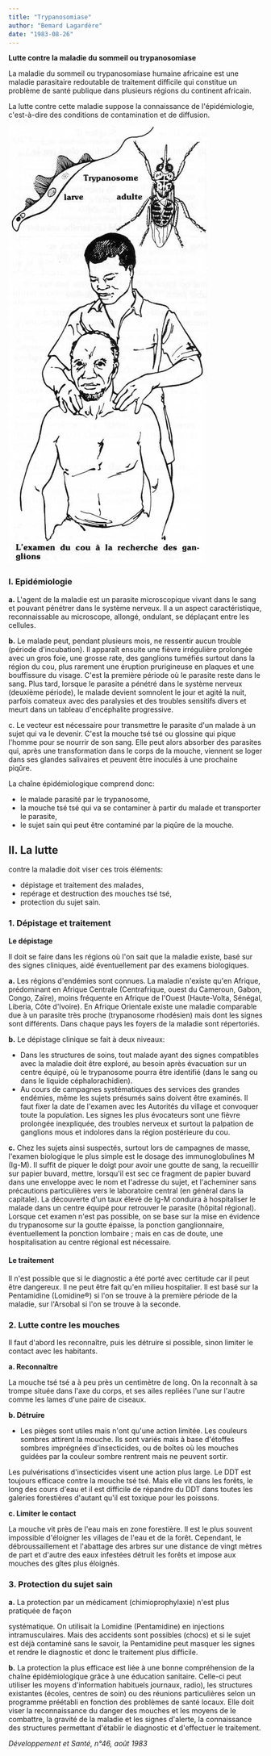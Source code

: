 ```yaml
---
title: "Trypanosomiase"
author: "Bemard Lagardère"
date: "1983-08-26"
---
```


**Lutte contre la maladie du sommeil ou trypanosomiase**

La maladie du sommeil ou trypanosomiase humaine africaine est une maladie parasitaire redoutable de traitement difficile qui constitue un problème de santé publique dans plusieurs régions du continent africain.

La lutte contre cette maladie suppose la connaissance de l'épidémiologie, c'est-à-dire des conditions de contamination et de diffusion.

![](i88-1.jpg)


### **I. Epidémiologie**

**a.** L'agent de la maladie est un parasite microscopique vivant dans le sang et pouvant pénétrer dans le système nerveux. Il a un aspect caractéristique, reconnaissable au microscope, allongé, ondulant, se déplaçant entre les cellules.

**b.** Le malade peut, pendant plusieurs mois, ne ressentir aucun trouble (période d'incubation). Il apparaît ensuite une fièvre irrégulière prolongée avec un gros foie, une grosse rate, des ganglions tuméfiés surtout dans la région du cou, plus rarement une éruption prurigineuse en plaques et une bouffissure du visage. C'est la première période où le parasite reste dans le sang. Plus tard, lorsque le parasite a pénétré dans le système nerveux (deuxième période), le malade devient somnolent le jour et agité la nuit, parfois comateux avec des paralysies et des troubles sensitifs divers et meurt dans un tableau d'encéphalite progressive.

c. Le vecteur est nécessaire pour transmettre le parasite d'un malade à un sujet qui va le devenir. C'est la mouche tsé tsé ou glossine qui pique l'homme pour se nourrir de son sang. Elle peut alors absorber des parasites qui, après une transformation dans le corps de la mouche, viennent se loger dans ses glandes salivaires et peuvent être inoculés à une prochaine piqûre.

La chaîne épidémiologique comprend donc:

*   le malade parasité par le trypanosome,
*   la mouche tsé tsé qui va se contaminer à partir du malade et transporter le parasite,
*   le sujet sain qui peut être contaminé par la piqûre de la mouche.

## **II. La lutte**

contre la maladie doit viser ces trois éléments:

*   dépistage et traitement des malades,
*   repérage et destruction des mouches tsé tsé,
*   protection du sujet sain.

### **1. Dépistage et traitement**

**Le dépistage**

Il doit se faire dans les régions où l'on sait que la maladie existe, basé sur des signes cliniques, aidé éventuellement par des examens biologiques.

**a.** Les régions d'endémies sont connues. La maladie n'existe qu'en Afrique, prédominant en Afrique Centrale (Centrafrique, ouest du Cameroun, Gabon, Congo, Zaïre), moins fréquente en Afrique de l'Ouest (Haute-Volta, Sénégal, Liberia, Côte d'Ivoire). En Afrique Orientale existe une maladie comparable due à un parasite très proche (trypanosome rhodésien) mais dont les signes sont différents. Dans chaque pays les foyers de la maladie sont répertoriés.

**b.** Le dépistage clinique se fait à deux niveaux:

*   Dans les structures de soins, tout malade ayant des signes compatibles avec la maladie doit être exploré, au besoin après évacuation sur un centre équipé, où le trypanosome pourra être identifié (dans le sang ou dans le liquide céphalorachidien).
*   Au cours de campagnes systématiques des services des grandes endémies, même les sujets présumés sains doivent être examinés. Il faut fixer la date de l'examen avec les Autorités du village et convoquer toute la population. Les signes les plus évocateurs sont une fièvre prolongée inexpliquée, des troubles nerveux et surtout la palpation de ganglions mous et indolores dans la région postérieure du cou.

**c.** Chez les sujets ainsi suspectés, surtout lors de campagnes de masse, l'examen biologique le plus simple est le dosage des immunoglobulines M (Ig-M). Il suffit de piquer le doigt pour avoir une goutte de sang, la recueillir sur papier buvard, mettre, lorsqu'il est sec ce fragment de papier buvard dans une enveloppe avec le nom et l'adresse du sujet, et l'acheminer sans précautions particulières vers le laboratoire central (en général dans la capitale). La découverte d'un taux élevé de Ig-M conduira à hospitaliser le malade dans un centre équipé pour retrouver le parasite (hôpital régional). Lorsque cet examen n'est pas possible, on se base sur la mise en évidence du trypanosome sur la goutte épaisse, la ponction ganglionnaire, éventuellement la ponction lombaire ; mais en cas de doute, une hospitalisation au centre régional est nécessaire.

#### **Le traitement**

Il n'est possible que si le diagnostic a été porté avec certitude car il peut être dangereux. Il ne peut être fait qu'en milieu hospitalier. Il est basé sur la Pentamidine (Lomidine®) si l'on se trouve à la première période de la maladie, sur l'Arsobal si l'on se trouve à la seconde.

### **2. Lutte contre les mouches**

Il faut d'abord les reconnaître, puis les détruire si possible, sinon limiter le contact avec les habitants.

**a. Reconnaître**

La mouche tsé tsé a à peu près un centimètre de long. On la reconnaît à sa trompe située dans l'axe du corps, et ses ailes repliées l'une sur l'autre comme les lames d'une paire de ciseaux.

**b. Détruire**

*   Les pièges sont utiles mais n'ont qu'une action limitée. Les couleurs sombres attirent la mouche. Ils sont variés mais à base d'étoffes sombres imprégnées d'insecticides, ou de boîtes où les mouches guidées par la couleur sombre rentrent mais ne peuvent sortir.

Les pulvérisations d'insecticides visent une action plus large. Le DDT est toujours efficace contre la mouche tsé tsé. Mais elle vit dans les forêts, le long des cours d'eau et il est difficile de répandre du DDT dans toutes les galeries forestières d'autant qu'il est toxique pour les poissons.

**c. Limiter le contact**

La mouche vit près de l'eau mais en zone forestière. Il est le plus souvent impossible d'éloigner les villages de l'eau et de la forêt. Cependant, le débroussaillement et l'abattage des arbres sur une distance de vingt mètres de part et d'autre des eaux infestées détruit les forêts et impose aux mouches des gîtes plus éloignés.

### **3. Protection du sujet sain**

**a.** La protection par un médicament (chimioprophylaxie) n'est plus pratiquée de façon

systématique. On utilisait la Lomidine (Pentamidine) en injections intramusculaires. Mais des accidents sont possibles (chocs) et si le sujet est déjà contaminé sans le savoir, la Pentamidine peut masquer les signes et rendre le diagnostic et donc le traitement plus difficile.

**b.** La protection la plus efficace est liée à une bonne compréhension de la chaîne épidémiologique grâce à une éducation sanitaire. Celle-ci peut utiliser les moyens d'information habituels journaux, radio), les structures existantes (écoles, centres de soin) ou des réunions particulières selon un programme préétabli en fonction des problèmes de santé locaux. Elle doit viser la reconnaissance du danger des mouches et les moyens de le combattre, la gravité de la maladie et les signes d'alerte, la connaissance des structures permettant d'établir le diagnostic et d'effectuer le traitement.

_Développement et Santé, n°46, août 1983_